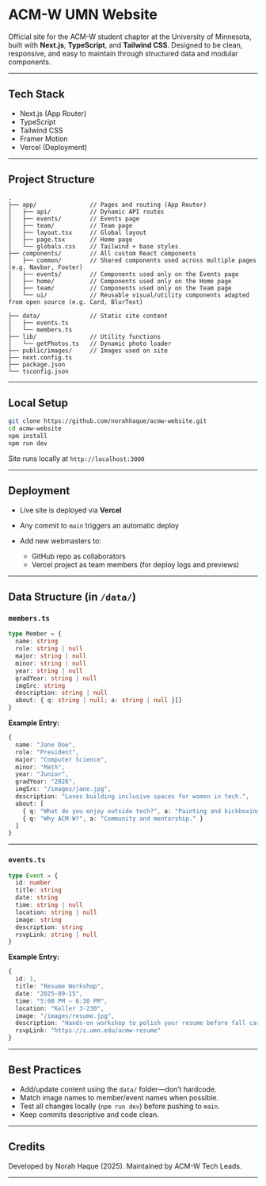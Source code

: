 
# ACM-W UMN Website

Official site for the ACM-W student chapter at the University of Minnesota, built with **Next.js**, **TypeScript**, and **Tailwind CSS**. Designed to be clean, responsive, and easy to maintain through structured data and modular components.

---

## Tech Stack

* Next.js (App Router)
* TypeScript
* Tailwind CSS
* Framer Motion
* Vercel (Deployment)

---

## Project Structure

```
.
├── app/               // Pages and routing (App Router)
│   ├── api/           // Dynamic API routes
│   ├── events/        // Events page
│   ├── team/          // Team page
│   ├── layout.tsx     // Global layout
│   ├── page.tsx       // Home page
│   └── globals.css    // Tailwind + base styles
├── components/        // All custom React components
│   ├── common/        // Shared components used across multiple pages (e.g. Navbar, Footer)
│   ├── events/        // Components used only on the Events page
│   ├── home/          // Components used only on the Home page
│   ├── team/          // Components used only on the Team page
│   └── ui/            // Reusable visual/utility components adapted from open source (e.g. Card, BlurText)

├── data/              // Static site content
│   ├── events.ts
│   └── members.ts
├── lib/               // Utility functions
│   └── getPhotos.ts   // Dynamic photo loader
├── public/images/     // Images used on site
├── next.config.ts
├── package.json
└── tsconfig.json
```

---

## Local Setup

```bash
git clone https://github.com/norahhaque/acmw-website.git
cd acmw-website
npm install
npm run dev
```

Site runs locally at `http://localhost:3000`

---

## Deployment

* Live site is deployed via **Vercel**
* Any commit to `main` triggers an automatic deploy
* Add new webmasters to:

  * GitHub repo as collaborators
  * Vercel project as team members (for deploy logs and previews)

---

## Data Structure (in `/data/`)

### `members.ts`

```ts
type Member = {
  name: string
  role: string | null
  major: string | null
  minor: string | null
  year: string | null
  gradYear: string | null
  imgSrc: string
  description: string | null
  about: { q: string | null; a: string | null }[]
}
```

**Example Entry:**

```ts
{
  name: "Jane Doe",
  role: "President",
  major: "Computer Science",
  minor: "Math",
  year: "Junior",
  gradYear: "2026",
  imgSrc: "/images/jane.jpg",
  description: "Loves building inclusive spaces for women in tech.",
  about: [
    { q: "What do you enjoy outside tech?", a: "Painting and kickboxing." },
    { q: "Why ACM-W?", a: "Community and mentorship." }
  ]
}
```

---

### `events.ts`

```ts
type Event = {
  id: number
  title: string
  date: string
  time: string | null
  location: string | null
  image: string
  description: string
  rsvpLink: string | null
}
```

**Example Entry:**

```ts
{
  id: 1,
  title: "Resume Workshop",
  date: "2025-09-15",
  time: "5:00 PM – 6:30 PM",
  location: "Keller 3-230",
  image: "/images/resume.jpg",
  description: "Hands-on workshop to polish your resume before fall career fair.",
  rsvpLink: "https://z.umn.edu/acmw-resume"
}
```

---

## Best Practices

* Add/update content using the `data/` folder—don’t hardcode.
* Match image names to member/event names when possible.
* Test all changes locally (`npm run dev`) before pushing to `main`.
* Keep commits descriptive and code clean.

---

## Credits

Developed by Norah Haque (2025). Maintained by ACM-W Tech Leads.

---

